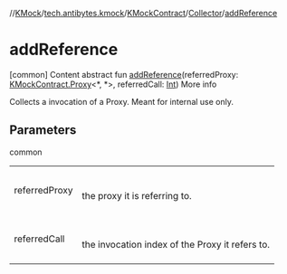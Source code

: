 //[KMock](../../../../index.md)/[tech.antibytes.kmock](../../index.md)/[KMockContract](../index.md)/[Collector](index.md)/[addReference](add-reference.md)



# addReference
[common]
Content
abstract fun [addReference](add-reference.md)(referredProxy: [KMockContract.Proxy](../-proxy/index.md)<*, *>, referredCall: [Int](https://kotlinlang.org/api/latest/jvm/stdlib/kotlin/-int/index.html))
More info


Collects a invocation of a Proxy. Meant for internal use only.



## Parameters

common

| | |
|---|---|
| <a name="tech.antibytes.kmock/KMockContract.Collector/addReference/#tech.antibytes.kmock.KMockContract.Proxy[*,*]#kotlin.Int/PointingToDeclaration/"></a>referredProxy| <a name="tech.antibytes.kmock/KMockContract.Collector/addReference/#tech.antibytes.kmock.KMockContract.Proxy[*,*]#kotlin.Int/PointingToDeclaration/"></a><br><br>the proxy it is referring to.<br><br>|
| <a name="tech.antibytes.kmock/KMockContract.Collector/addReference/#tech.antibytes.kmock.KMockContract.Proxy[*,*]#kotlin.Int/PointingToDeclaration/"></a>referredCall| <a name="tech.antibytes.kmock/KMockContract.Collector/addReference/#tech.antibytes.kmock.KMockContract.Proxy[*,*]#kotlin.Int/PointingToDeclaration/"></a><br><br>the invocation index of the Proxy it refers to.<br><br>|
